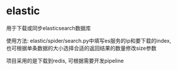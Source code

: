 # elastic  

用于下载或同步elasticsearch数据库  

使用方法:
elastic/spider/search.py中填写es服务的ip和要下载的index,   
也可根据单条数据的大小选择合适的返回结果的数量修改size参数  

项目采用的是下载到redis, 可根据需要开发pipeline

